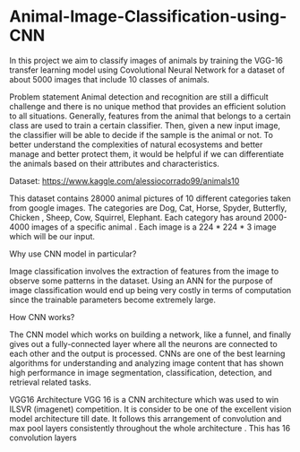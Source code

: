 # Animal-Image-Classification-using-CNN
In this project we aim to classify images of animals by training the VGG-16 transfer learning model using Covolutional Neural Network for a dataset of about 5000 images that include 10 classes of animals.

Problem statement
Animal detection and recognition are still a difficult challenge and there is no unique method that provides an  efficient solution to all situations. 
Generally, features from the animal that belongs to a certain class are used to train a certain classifier. Then, given a new input image, the classifier will be able to decide if the sample is the animal or not. 
To better understand the complexities of natural ecosystems and better manage and better protect them, it would be helpful if we can differentiate the animals based on their attributes and characteristics.

Dataset:
https://www.kaggle.com/alessiocorrado99/animals10

This dataset contains  28000 animal pictures of 10 different categories taken from google images.
The categories are  Dog, Cat, Horse, Spyder, Butterfly, Chicken , Sheep, Cow, Squirrel, Elephant.
Each category has  around 2000-4000  images of a specific  animal .
Each image is a 224 * 224 * 3 image which will be our input.

Why use CNN model in particular?

Image classification involves the extraction of features from the image to observe some patterns in the dataset. 
Using an ANN for the purpose of image classification would end up being very costly in terms of computation since the trainable parameters become extremely large.

How CNN works?

The CNN model which works on building a network, like a funnel, and finally gives out a fully-connected layer where all the neurons are connected to each other and the output is processed. 
CNNs are one of the best learning algorithms for understanding and analyzing image content that has shown high performance in image segmentation, classification, detection, and retrieval related tasks.

VGG16 Architecture
VGG 16  is a CNN  architecture  which was used to win ILSVR  (imagenet) competition.
It is consider to be one of the excellent vision model architecture till date.
It follows this arrangement of convolution and max pool layers consistently throughout the whole architecture .
This has 16 convolution layers

